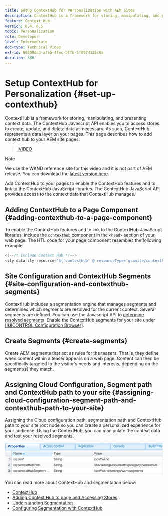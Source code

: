 ```yaml
---
title: Setup ContextHub for Personalization with AEM Sites
description: ContextHub is a framework for storing, manipulating, and presenting context data. The ContextHub Javascript API enables you to access stores to create, update, and delete data as necessary. As such, ContextHub represents a data layer on your pages. This page describes how to add context hub to your AEM site pages.
feature: Context Hub
version: 6.4, 6.5
topic: Personalization
role: Developer
level: Intermediate
doc-type: Technical Video
exl-id: 89308dd3-a7e5-4fec-bffb-5f0974125c0a
duration: 366
---
```

# Setup ContextHub for Personalization {#set-up-contexthub}

ContextHub is a framework for storing, manipulating, and presenting context data. The ContextHub Javascript API enables you to access stores to create, update, and delete data as necessary. As such, ContextHub represents a data layer on your pages. This page describes how to add context hub to your AEM site pages.

>[!VIDEO](https://video.tv.adobe.com/v/23765?quality=12&learn=on)

>[!NOTE]
>
>We use the WKND reference site for this video and it is not part of AEM release. You can download the [latest version here](https://github.com/adobe/aem-guides-wknd/releases).

Add ContextHub to your pages to enable the ContextHub features and to link to the ContextHub JavaScript libraries. The ContextHub JavaScript API provides access to the context data that ContextHub manages.

## Adding ContextHub to a Page Component {#adding-contexthub-to-a-page-component}

To enable the ContextHub features and to link to the ContextHub JavaScript libraries, include the `contexthub` component in the `<head>` section of your web page. The HTL code for your page component resembles the following example:

```java
<!--/* Include Context Hub */-->
<sly data-sly-resource="${'contexthub' @ resourceType='granite/contexthub/components/contexthub'}"/>
```

## Site Configuration and ContextHub Segments {#site-configuration-and-contexthub-segments}

ContextHub includes a segmentation engine that manages segments and determines which segments are resolved for the current context. Several segments are defined. You can use the Javascript API to [determine resolved segments](https://helpx.adobe.com/experience-manager/6-5/sites/developing/using/ch-adding.html#DeterminingResolvedContextHubSegments). Enable the ContextHub segments for your site under [[!UICONTROL Configuration Browser]](https://experienceleague.adobe.com/docs/experience-manager-cloud-service/implementing/developing/configurations.html).

## Create Segments {#create-segments}

Create AEM segments that act as rules for the teasers. That is, they define when content within a teaser appears on a web page. Content can then be specifically targeted to the visitor's needs and interests, depending on the segment(s) they match.

## Assigning Cloud Configuration, Segment path and ContextHub path to your site {#assigning-cloud-configuration-segment-path-and-contexthub-path-to-your-site}

Assigning the Cloud configuration path, segmentation path and ContextHub path to your site root node so you can create a personalized experience for your audience. Using the ContextHub, you can manipulate the context data and test your resolved segments.

![CRXDE Lite](assets/crx-de-properties.png)

You can read more about ContextHub and segmentation below:

* [ContextHub](https://helpx.adobe.com/experience-manager/6-5/sites/developing/using/contexthub.html)
* [Adding Context Hub to page and Accessing Stores](https://helpx.adobe.com/experience-manager/6-5/sites/developing/using/ch-adding.html)
* [Understanding Segmentation](https://helpx.adobe.com/experience-manager/6-5/sites/classic-ui-authoring/using/classic-personalization-campaigns-segmentation.html)
* [Configuring Segmentation with ContextHub](https://helpx.adobe.com/experience-manager/6-5/sites/administering/using/segmentation.html)
